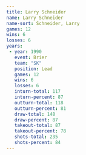 ```yaml
---
title: Larry Schneider
name: Larry Schneider
name-sort: Schneider, Larry
games: 12
wins: 6
losses: 6
years:
 - year: 1990
   event: Brier
   team: "SK"
   position: Lead
   games: 12
   wins: 6
   losses: 6
   inturn-total: 117
   inturn-percent: 87
   outturn-total: 118
   outturn-percent: 81
   draw-total: 148
   draw-percent: 87
   takeout-total: 87
   takeout-percent: 78
   shots-total: 235
   shots-percent: 84
---
```

